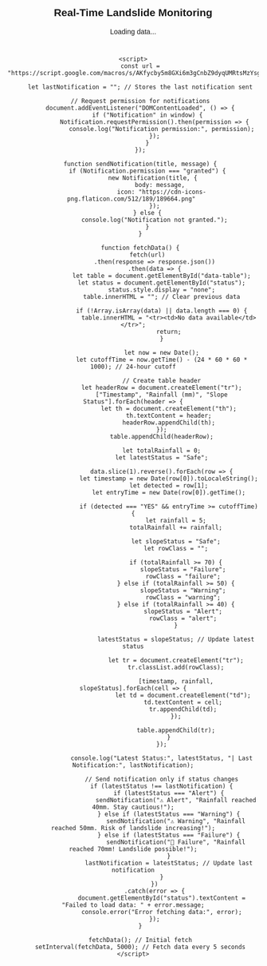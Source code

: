 <!DOCTYPE html>
<html lang="en">
<head>
    <meta charset="UTF-8">
    <meta name="viewport" content="width=device-width, initial-scale=1.0">
    <title>Real-Time Landslide Monitoring</title>
    <style>
        body {
            font-family: Arial, sans-serif;
            text-align: center;
        }
        table {
            width: 80%;
            margin: 20px auto;
            border-collapse: collapse;
        }
        th, td {
            border: 1px solid black;
            padding: 10px;
            text-align: center;
        }
        th {
            background-color: #f2f2f2;
        }
        .alert {
            background-color: yellow;
            font-weight: bold;
        }
        .warning {
            background-color: orange;
            color: white;
            font-weight: bold;
        }
        .failure {
            background-color: red;
            color: white;
            font-weight: bold;
        }
    </style>
</head>
<body>
    <h2>Real-Time Landslide Monitoring</h2>
    <p id="status">Loading data...</p>
    <table id="data-table"></table>

    <script>
        const url = "https://script.google.com/macros/s/AKfycby5m8GXi6m3gCnbZ9dyqUMRtsMzYsgzYAdrpCKcUUyknRUgMsuHIZyswQg2nES4I2L03A/exec";

        let lastNotification = ""; // Stores the last notification sent

        // Request permission for notifications
        document.addEventListener("DOMContentLoaded", () => {
            if ("Notification" in window) {
                Notification.requestPermission().then(permission => {
                    console.log("Notification permission:", permission);
                });
            }
        });

        function sendNotification(title, message) {
            if (Notification.permission === "granted") {
                new Notification(title, { 
                    body: message, 
                    icon: "https://cdn-icons-png.flaticon.com/512/189/189664.png" 
                });
            } else {
                console.log("Notification not granted.");
            }
        }

        function fetchData() {
            fetch(url)
                .then(response => response.json())
                .then(data => {
                    let table = document.getElementById("data-table");
                    let status = document.getElementById("status");
                    status.style.display = "none";
                    table.innerHTML = ""; // Clear previous data
                    
                    if (!Array.isArray(data) || data.length === 0) {
                        table.innerHTML = "<tr><td>No data available</td></tr>";
                        return;
                    }
                    
                    let now = new Date();
                    let cutoffTime = now.getTime() - (24 * 60 * 60 * 1000); // 24-hour cutoff

                    // Create table header
                    let headerRow = document.createElement("tr");
                    ["Timestamp", "Rainfall (mm)", "Slope Status"].forEach(header => {
                        let th = document.createElement("th");
                        th.textContent = header;
                        headerRow.appendChild(th);
                    });
                    table.appendChild(headerRow);
                    
                    let totalRainfall = 0;
                    let latestStatus = "Safe";

                    data.slice(1).reverse().forEach(row => {
                        let timestamp = new Date(row[0]).toLocaleString();
                        let detected = row[1];
                        let entryTime = new Date(row[0]).getTime();
                        
                        if (detected === "YES" && entryTime >= cutoffTime) {
                            let rainfall = 5;
                            totalRainfall += rainfall;

                            let slopeStatus = "Safe";
                            let rowClass = "";

                            if (totalRainfall >= 70) {
                                slopeStatus = "Failure";
                                rowClass = "failure";
                            } else if (totalRainfall >= 50) {
                                slopeStatus = "Warning";
                                rowClass = "warning";
                            } else if (totalRainfall >= 40) {
                                slopeStatus = "Alert";
                                rowClass = "alert";
                            }

                            latestStatus = slopeStatus; // Update latest status

                            let tr = document.createElement("tr");
                            tr.classList.add(rowClass);

                            [timestamp, rainfall, slopeStatus].forEach(cell => {
                                let td = document.createElement("td");
                                td.textContent = cell;
                                tr.appendChild(td);
                            });

                            table.appendChild(tr);
                        }
                    });

                    console.log("Latest Status:", latestStatus, "| Last Notification:", lastNotification);

                    // Send notification only if status changes
                    if (latestStatus !== lastNotification) {
                        if (latestStatus === "Alert") {
                            sendNotification("⚠️ Alert", "Rainfall reached 40mm. Stay cautious!");
                        } else if (latestStatus === "Warning") {
                            sendNotification("⚠️ Warning", "Rainfall reached 50mm. Risk of landslide increasing!");
                        } else if (latestStatus === "Failure") {
                            sendNotification("🚨 Failure", "Rainfall reached 70mm! Landslide possible!");
                        }
                        lastNotification = latestStatus; // Update last notification
                    }
                })
                .catch(error => {
                    document.getElementById("status").textContent = "Failed to load data: " + error.message;
                    console.error("Error fetching data:", error);
                });
        }

        fetchData(); // Initial fetch
        setInterval(fetchData, 5000); // Fetch data every 5 seconds
    </script>
</body>
</html>
